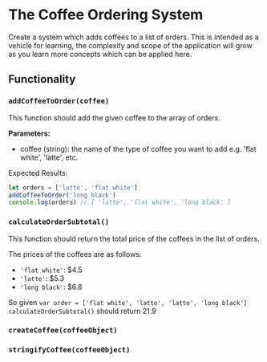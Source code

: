 # The Coffee Ordering System

Create a system which adds coffees to a list of orders. This is intended as a vehicle for learning, the complexity and scope of the application will grow as you learn more concepts which can be applied here.

## Functionality

### `addCoffeeToOrder(coffee)`

This function should add the given coffee to the array of orders.

__Parameters:__
- coffee (string): the name of the type of coffee you want to add e.g. 'flat white', 'latte', etc.

Expected Results:
```javascript
let orders = ['latte', 'flat white']
addCoffeeToOrder('long black')
console.log(orders) // [ 'latte', 'flat white', 'long black' ]
```

### `calculateOrderSubtotal()`

This function should return the total price of the coffees in the list of orders.

The prices of the coffees are as follows: 

- `'flat white'`: $4.5
- `'latte'`: $5.3
- `'long black'`: $6.8

So given `var order = ['flat white', 'latte', 'latte', 'long black']`
`calculateOrderSubtotal()` should return 21.9


### `createCoffee(coffeeObject)`
	

### `stringifyCoffee(coffeeObject)`

